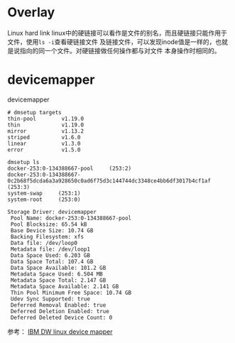 
# Overlay

Linux hard link
linux中的硬链接可以看作是文件的别名，而且硬链接只能作用于文件，使用`ls -i`查看硬链接文件
及链接文件，可以发现inode值是一样的，也就是说指向的同一个文件。对硬链接做任何操作都与对文件
本身操作时相同的。

# devicemapper

devicemapper 

```commandline
# dmsetup targets
thin-pool        v1.19.0
thin             v1.19.0
mirror           v1.13.2
striped          v1.6.0
linear           v1.3.0
error            v1.5.0
```

```text
dmsetup ls
docker-253:0-134388667-pool     (253:2)
docker-253:0-134388667-0c2b68f5dcda6a3a928650c0ad6f75d3c144744dc3348ce4bb6df3017b4cf1af (253:3)
system-swap     (253:1)
system-root     (253:0)
```

```text
Storage Driver: devicemapper
 Pool Name: docker-253:0-134388667-pool
 Pool Blocksize: 65.54 kB
 Base Device Size: 10.74 GB
 Backing Filesystem: xfs
 Data file: /dev/loop0
 Metadata file: /dev/loop1
 Data Space Used: 6.203 GB
 Data Space Total: 107.4 GB
 Data Space Available: 101.2 GB
 Metadata Space Used: 6.504 MB
 Metadata Space Total: 2.147 GB
 Metadata Space Available: 2.141 GB
 Thin Pool Minimum Free Space: 10.74 GB
 Udev Sync Supported: true
 Deferred Removal Enabled: true
 Deferred Deletion Enabled: true
 Deferred Deleted Device Count: 0
```

参考：
[IBM DW linux device mapper](https://www.ibm.com/developerworks/cn/linux/l-devmapper/index.html)

